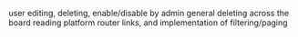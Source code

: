 user editing, deleting, enable/disable by admin
general deleting across the board
reading platform router links, and implementation of filtering/paging